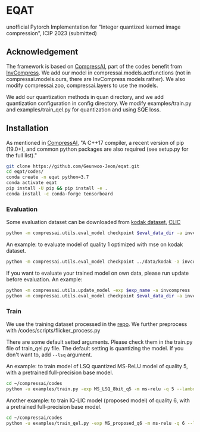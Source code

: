 # EQAT
unofficial Pytorch Implementation for "Integer quantized learned image compression", ICIP 2023 (submitted)

## Acknowledgement
The framework is based on [CompressAI](https://github.com/InterDigitalInc/CompressAI), part of the codes benefit from [InvCompress](https://github.com/xyq7/InvCompress). We add our model in compressai.models.actfunctions (not in compressai.models.ours, there are InvCompress models rather). We also modify compressai.zoo, compressai.layers to use the models. 

We add our quantization methods in quan directory, and we add quantization configuration in config directory. We modify examples/train.py and examples/train_qel.py for quantization and using SQE loss.

## Installation
As mentioned in [CompressAI](https://github.com/InterDigitalInc/CompressAI), "A C++17 compiler, a recent version of pip (19.0+), and common python packages are also required (see setup.py for the full list)."
```bash
git clone https://github.com/Geunwoo-Jeon/eqat.git
cd eqat/codes/
conda create -n eqat python=3.7 
conda activate eqat
pip install -U pip && pip install -e .
conda install -c conda-forge tensorboard
```

### Evaluation

Some evaluation dataset can be downloaded from 
[kodak dataset](http://r0k.us/graphics/kodak/), [CLIC](http://challenge.compression.cc/tasks/)

```bash
python -m compressai.utils.eval_model checkpoint $eval_data_dir -a invcompress -exp $exp_name -s $save_dir
```

An example: to evaluate model of quality 1 optimized with mse on kodak dataset. 
```bash
python -m compressai.utils.eval_model checkpoint ../data/kodak -a invcompress -exp exp_01_mse_q1 -s ../results/exp_01
```

If you want to evaluate your trained model on own data, please run update before evaluation. An example:
```bash
python -m compressai.utils.update_model -exp $exp_name -a invcompress
python -m compressai.utils.eval_model checkpoint $eval_data_dir -a invcompress -exp $exp_name -s $save_dir
```

### Train
We use the training dataset processed in the [repo](https://github.com/liujiaheng/CompressionData). We further preprocess with /codes/scripts/flicker_process.py

There are some default setted arguments. Please check them in the train.py file of train_qel.py file.
The default setting is quantizing the model. If you don't want to, add `--lsq` argument.

An example: to train model of LSQ quantized MS-ReLU model of quality 5, with a pretrained full-precision base model.
```bash
cd ~/compressai/codes
python -u examples/train.py -exp MS_LSQ_8bit_q5 -m ms-relu -q 5 --lambda 0.0250 -b ../experiments/MS_q5/checkpoints/checkpoint_best_loss.pth.tar --config configs/ms_8bit_lsq.yaml -d ~/flicker
```

Another example: to train IQ-LIC model (proposed model) of quality 6, with a pretrained full-precision base model.

```bash
cd ~/compressai/codes
python -u examples/train_qel.py -exp MS_proposed_q6 -m ms-relu -q 6 --lambda 0.0483 -b ../experiments/MS_q6/checkpoints/checkpoint_best_loss.pth.tar --config configs/ms_lsqqel.yaml -d ~/flicker 
```
